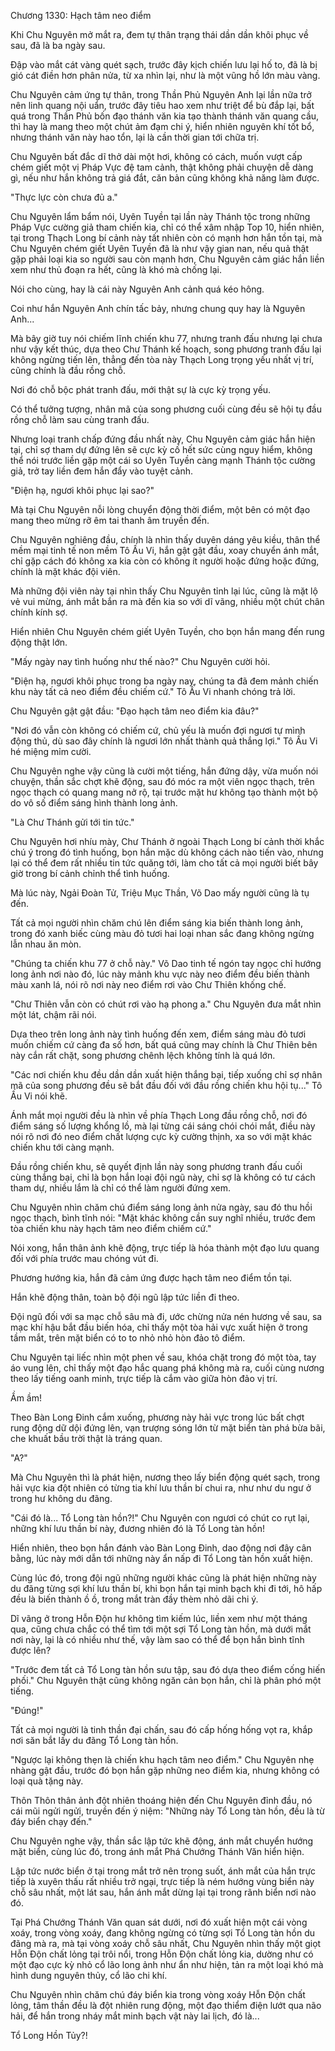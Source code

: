 




Chương 1330: Hạch tâm neo điểm


Khi Chu Nguyên mở mắt ra, đem tự thân trạng thái dần dần khôi phục về sau, đã là ba ngày sau.

Đập vào mắt cát vàng quét sạch, trước đây kịch chiến lưu lại hố to, đã là bị gió cát điền hơn phân nửa, từ xa nhìn lại, như là một vũng hồ lớn màu vàng.

Chu Nguyên cảm ứng tự thân, trong Thần Phủ Nguyên Anh lại lần nữa trở nên linh quang nội uẩn, trước đây tiêu hao xem như triệt để bù đắp lại, bất quá trong Thần Phủ bốn đạo thánh văn kia tạo thành thánh văn quang cầu, thì hay là mang theo một chút ảm đạm chi ý, hiển nhiên nguyên khí tốt bổ, nhưng thánh văn này hao tổn, lại là cần thời gian tới chữa trị.

Chu Nguyên bất đắc dĩ thở dài một hơi, không có cách, muốn vượt cấp chém giết một vị Pháp Vực đệ tam cảnh, thật không phải chuyện dễ dàng gì, nếu như hắn không trả giá đắt, căn bản cũng không khả năng làm được.

"Thực lực còn chưa đủ a."

Chu Nguyên lẩm bẩm nói, Uyên Tuyền tại lần này Thánh tộc trong những Pháp Vực cường giả tham chiến kia, chỉ có thể xâm nhập Top 10, hiển nhiên, tại trong Thạch Long bí cảnh này tất nhiên còn có mạnh hơn hắn tồn tại, mà Chu Nguyên chém giết Uyên Tuyền đã là như vậy gian nan, nếu quả thật gặp phải loại kia so người sau còn mạnh hơn, Chu Nguyên cảm giác hắn liền xem như thủ đoạn ra hết, cũng là khó mà chống lại.

Nói cho cùng, hay là cái này Nguyên Anh cảnh quá kéo hông.

Coi như hắn Nguyên Anh chín tấc bảy, nhưng chung quy hay là Nguyên Anh...

Mà bây giờ tuy nói chiếm lĩnh chiến khu 77, nhưng tranh đấu nhưng lại chưa như vậy kết thúc, dựa theo Chư Thánh kế hoạch, song phương tranh đấu lại không ngừng tiến lên, thẳng đến tòa này Thạch Long trọng yếu nhất vị trí, cũng chính là đầu rồng chỗ.

Nơi đó chỗ bộc phát tranh đấu, mới thật sự là cực kỳ trọng yếu.

Có thể tưởng tượng, nhân mã của song phương cuối cùng đều sẽ hội tụ đầu rồng chỗ làm sau cùng tranh đấu.

Nhưng loại tranh chấp đứng đầu nhất này, Chu Nguyên cảm giác hắn hiện tại, chỉ sợ tham dự đứng lên sẽ cực kỳ cố hết sức cùng nguy hiểm, không thể nói trước liền gặp một cái so Uyên Tuyền càng mạnh Thánh tộc cường giả, trở tay liền đem hắn đẩy vào tuyệt cảnh.

"Điện hạ, ngươi khôi phục lại sao?"

Mà tại Chu Nguyên nỗi lòng chuyển động thời điểm, một bên có một đạo mang theo mừng rỡ êm tai thanh âm truyền đến.

Chu Nguyên nghiêng đầu, chính là nhìn thấy duyên dáng yêu kiều, thân thể mềm mại tinh tế non mềm Tô Ấu Vi, hắn gật gật đầu, xoay chuyển ánh mắt, chỉ gặp cách đó không xa kia còn có không ít người hoặc đứng hoặc đứng, chính là mặt khác đội viên.

Mà những đội viên này tại nhìn thấy Chu Nguyên tỉnh lại lúc, cũng là mặt lộ vẻ vui mừng, ánh mắt bắn ra mà đến kia so với dĩ vãng, nhiều một chút chân chính kính sợ.

Hiển nhiên Chu Nguyên chém giết Uyên Tuyền, cho bọn hắn mang đến rung động thật lớn.

"Mấy ngày nay tình huống như thế nào?" Chu Nguyên cười hỏi.

"Điện hạ, ngươi khôi phục trong ba ngày nay, chúng ta đã đem mảnh chiến khu này tất cả neo điểm đều chiếm cứ." Tô Ấu Vi nhanh chóng trả lời.

Chu Nguyên gật gật đầu: "Đạo hạch tâm neo điểm kia đâu?"

"Nơi đó vẫn còn không có chiếm cứ, chủ yếu là muốn đợi ngươi tự mình động thủ, dù sao đây chính là ngươi lớn nhất thành quả thắng lợi." Tô Ấu Vi hé miệng mỉm cười.

Chu Nguyên nghe vậy cũng là cười một tiếng, hắn đứng dậy, vừa muốn nói chuyện, thần sắc chợt khẽ động, sau đó móc ra một viên ngọc thạch, trên ngọc thạch có quang mang nở rộ, tại trước mặt hư không tạo thành một bộ do vô số điểm sáng hình thành long ảnh.

"Là Chư Thánh gửi tới tin tức."

Chu Nguyên hơi nhíu mày, Chư Thánh ở ngoài Thạch Long bí cảnh thời khắc chú ý trong đó tình huống, bọn hắn mặc dù không cách nào tiến vào, nhưng lại có thể đem rất nhiều tin tức quăng tới, làm cho tất cả mọi người biết bây giờ trong bí cảnh chỉnh thể tình huống.

Mà lúc này, Ngải Đoàn Tử, Triệu Mục Thần, Võ Dao mấy người cũng là tụ đến.

Tất cả mọi người nhìn chăm chú lên điểm sáng kia biến thành long ảnh, trong đó xanh biếc cùng màu đỏ tươi hai loại nhan sắc đang không ngừng lẫn nhau ăn mòn.

"Chúng ta chiến khu 77 ở chỗ này." Võ Dao tinh tế ngón tay ngọc chỉ hướng long ảnh nơi nào đó, lúc này mảnh khu vực này neo điểm đều biến thành màu xanh lá, nói rõ nơi này neo điểm rơi vào Chư Thiên khống chế.

"Chư Thiên vẫn còn có chút rơi vào hạ phong a." Chu Nguyên đưa mắt nhìn một lát, chậm rãi nói.

Dựa theo trên long ảnh này tình huống đến xem, điểm sáng màu đỏ tươi muốn chiếm cứ càng đa số hơn, bất quá cũng may chính là Chư Thiên bên này cắn rất chặt, song phương chênh lệch không tính là quá lớn.

"Các nơi chiến khu đều dần dần xuất hiện thắng bại, tiếp xuống chỉ sợ nhân mã của song phương đều sẽ bắt đầu đối với đầu rồng chiến khu hội tụ..." Tô Ấu Vi nói khẽ.

Ánh mắt mọi người đều là nhìn về phía Thạch Long đầu rồng chỗ, nơi đó điểm sáng số lượng khổng lồ, mà lại từng cái sáng chói chói mắt, điều này nói rõ nơi đó neo điểm chất lượng cực kỳ cường thịnh, xa so với mặt khác chiến khu tới càng mạnh.

Đầu rồng chiến khu, sẽ quyết định lần này song phương tranh đấu cuối cùng thắng bại, chỉ là bọn hắn loại đội ngũ này, chỉ sợ là không có tư cách tham dự, nhiều lắm là chỉ có thể làm người đứng xem.

Chu Nguyên nhìn chăm chú điểm sáng long ảnh nửa ngày, sau đó thu hồi ngọc thạch, bình tĩnh nói: "Mặt khác không cần suy nghĩ nhiều, trước đem tòa chiến khu này hạch tâm neo điểm chiếm cứ."

Nói xong, hắn thân ảnh khẽ động, trực tiếp là hóa thành một đạo lưu quang đối với phía trước mau chóng vút đi.

Phương hướng kia, hắn đã cảm ứng được hạch tâm neo điểm tồn tại.

Hắn khẽ động thân, toàn bộ đội ngũ lập tức liền đi theo.

Đội ngũ đối với sa mạc chỗ sâu mà đi, ước chừng nửa nén hương về sau, sa mạc khí hậu bắt đầu biến hóa, chỉ thấy một tòa hải vực xuất hiện ở trong tầm mắt, trên mặt biển có to to nhỏ nhỏ hòn đảo tô điểm.

Chu Nguyên tại liếc nhìn một phen về sau, khóa chặt trong đó một tòa, tay áo vung lên, chỉ thấy một đạo hắc quang phá không mà ra, cuối cùng nương theo lấy tiếng oanh minh, trực tiếp là cắm vào giữa hòn đảo vị trí.

Ầm ầm!

Theo Bàn Long Đinh cắm xuống, phương này hải vực trong lúc bất chợt rung động dữ dội đứng lên, vạn trượng sóng lớn từ mặt biển tàn phá bừa bãi, che khuất bầu trời thật là tráng quan.

"A?"

Mà Chu Nguyên thì là phát hiện, nương theo lấy biển động quét sạch, trong hải vực kia đột nhiên có từng tia khí lưu thần bí chui ra, như như du ngư ở trong hư không du đãng.

"Cái đó là... Tổ Long tàn hồn?!" Chu Nguyên con ngươi có chút co rụt lại, những khí lưu thần bí này, đương nhiên đó là Tổ Long tàn hồn!

Hiển nhiên, theo bọn hắn đánh vào Bàn Long Đinh, dao động nơi đây cân bằng, lúc này mới dẫn tới những này ẩn nấp đi Tổ Long tàn hồn xuất hiện.

Cùng lúc đó, trong đội ngũ những người khác cũng là phát hiện những này du đãng từng sợi khí lưu thần bí, khi bọn hắn tại minh bạch khi đi tới, hô hấp đều là biến thành ồ ồ, trong mắt tràn đầy thèm nhỏ dãi chi ý.

Dĩ vãng ở trong Hỗn Độn hư không tìm kiếm lúc, liền xem như một tháng qua, cũng chưa chắc có thể tìm tới một sợi Tổ Long tàn hồn, mà dưới mắt nơi này, lại là có nhiều như thế, vậy làm sao có thể để bọn hắn bình tĩnh được lên?

"Trước đem tất cả Tổ Long tàn hồn sưu tập, sau đó dựa theo điểm cống hiến phối." Chu Nguyên thật cũng không ngăn cản bọn hắn, chỉ là phân phó một tiếng.

"Đúng!"

Tất cả mọi người là tinh thần đại chấn, sau đó cấp hống hống vọt ra, khắp nơi săn bắt lấy du đãng Tổ Long tàn hồn.

"Ngược lại không thẹn là chiến khu hạch tâm neo điểm." Chu Nguyên nhẹ nhàng gật đầu, trước đó bọn hắn gặp những neo điểm kia, nhưng không có loại quà tặng này.

Thôn Thôn thân ảnh đột nhiên thoáng hiện đến Chu Nguyên đỉnh đầu, nó cái mũi ngửi ngửi, truyền đến ý niệm: "Những này Tổ Long tàn hồn, đều là từ đáy biển chạy đến."

Chu Nguyên nghe vậy, thần sắc lập tức khẽ động, ánh mắt chuyển hướng mặt biển, cùng lúc đó, trong ánh mắt Phá Chướng Thánh Văn hiển hiện.

Lập tức nước biển ở tại trong mắt trở nên trong suốt, ánh mắt của hắn trực tiếp là xuyên thấu rất nhiều trở ngại, trực tiếp là ném hướng vùng biển này chỗ sâu nhất, một lát sau, hắn ánh mắt dừng lại tại trong rãnh biển nơi nào đó.

Tại Phá Chướng Thánh Văn quan sát dưới, nơi đó xuất hiện một cái vòng xoáy, trong vòng xoáy, đang không ngừng có từng sợi Tổ Long tàn hồn du đãng mà ra, mà tại vòng xoáy chỗ sâu nhất, Chu Nguyên nhìn thấy một giọt Hỗn Độn chất lỏng tại trôi nổi, trong Hỗn Độn chất lỏng kia, dường như có một đạo cực kỳ nhỏ cổ lão long ảnh như ẩn như hiện, tản ra một loại khó mà hình dung nguyên thủy, cổ lão chi khí.

Chu Nguyên nhìn chăm chú đáy biển kia trong vòng xoáy Hỗn Độn chất lỏng, tâm thần đều là đột nhiên rung động, một đạo thiểm điện lướt qua não hải, để hắn trong nháy mắt minh bạch vật này lai lịch, đó là...

Tổ Long Hồn Tủy?!




